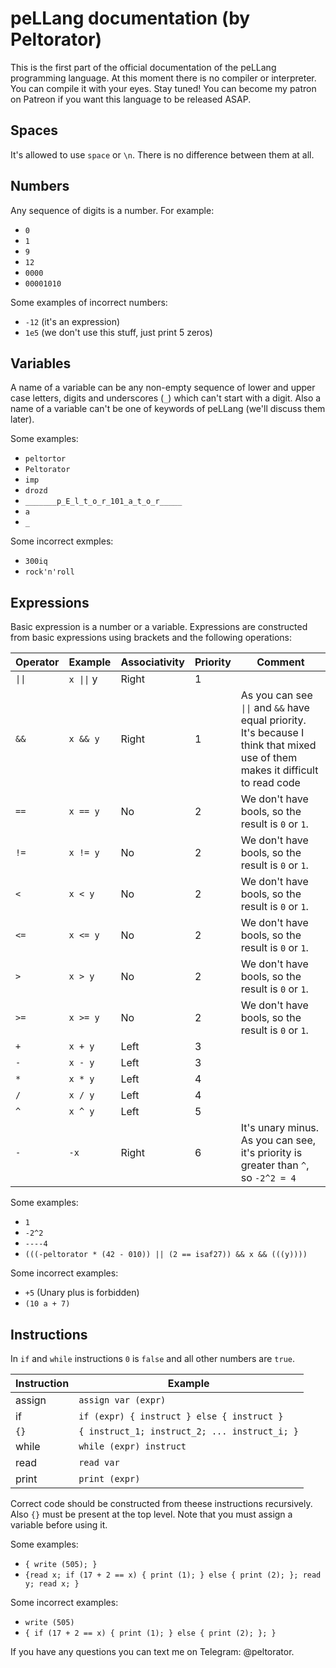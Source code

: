 # peLLang documentation (by Peltorator)

This is the first part of the official documentation of the peLLang programming language. At this moment there is no compiler or interpreter. You can compile it with your eyes. Stay tuned! You can become my patron on Patreon if you want this language to be released ASAP.

## Spaces

It's allowed to use `space` or `\n`. There is no difference between them at all.

## Numbers

Any sequence of digits is a number. For example:

- `0`
- `1`
- `9`
- `12`
- `0000`
- `00001010`

Some examples of incorrect numbers:

- `-12` (it's an expression)
- `1e5` (we don't use this stuff, just print 5 zeros)

## Variables

A name of a variable can be any non-empty sequence of lower and upper case letters, digits and underscores (`_`) which can't start with a digit.
Also a name of a variable can't be one of keywords of peLLang (we'll discuss them later).

Some examples:

- `peltortor`
- `Peltorator`
- `imp`
- `drozd`
- `_______p_E_l_t_o_r_101_a_t_o_r_____`
- `a`
- `_`

Some incorrect exmples:

- `300iq`
- `rock'n'roll`


## Expressions

Basic expression is a number or a variable. Expressions are constructed from basic expressions using brackets and the following operations:

Operator | Example       | Associativity | Priority | Comment
---------|---------------|---------------|----------|--------
 `\|\|`  | `x \|\|` y    | Right         | 1        |
 `&&`    | `x && y`      | Right         | 1        | As you can see `\|\|` and `&&` have equal priority. It's because I think that mixed use of them makes it difficult to read code
 `==`    | `x == y`      | No            | 2        | We don't have bools, so the result is `0` or `1`.
 `!=`    | `x != y`      | No            | 2        | We don't have bools, so the result is `0` or `1`.
 `<`     | `x < y`       | No            | 2        | We don't have bools, so the result is `0` or `1`.
 `<=`    | `x <= y`      | No            | 2        | We don't have bools, so the result is `0` or `1`.
 `>`     | `x > y`       | No            | 2        | We don't have bools, so the result is `0` or `1`.
 `>=`    | `x >= y`      | No            | 2        | We don't have bools, so the result is `0` or `1`.
 `+`     | `x + y`       | Left          | 3        |
 `-`     | `x - y`       | Left          | 3        |
 `*`     | `x * y`       | Left          | 4        |
 `/`     | `x / y`       | Left          | 4        |
 `^`     | `x ^ y`       | Left          | 5        |
 `-`     | `-x`          | Right         | 6        | It's unary minus. As you can see, it's priority is greater than `^`, so `-2^2 = 4`

Some examples:

- `1`
- `-2^2`
- `----4`
- `(((-peltorator * (42 - 010)) || (2 == isaf27)) && x && (((y))))`

Some incorrect examples:
- `+5` (Unary plus is forbidden)
- `(10 a + 7)`

## Instructions

In `if` and `while` instructions `0` is `false` and all other numbers are `true`.

Instruction     | Example
----------------|---------
assign          | `assign var (expr)`
if              | `if (expr) { instruct } else { instruct }`
`{}`            | `{ instruct_1; instruct_2; ... instruct_i; }`
while           | `while (expr) instruct`
read            | `read var`
print           | `print (expr)`

Correct code should be constructed from theese instructions recursively. Also `{}` must be present at the top level.
Note that you must assign a variable before using it.

Some examples:

- `{ write (505); }`
- `{read x; if (17 + 2 == x) { print (1); } else { print (2); }; read y; read x; }`

Some incorrect examples:

- `write (505)`
- `{ if (17 + 2 == x) { print (1); } else { print (2); }; }`


If you have any questions you can text me on Telegram: @peltorator.

